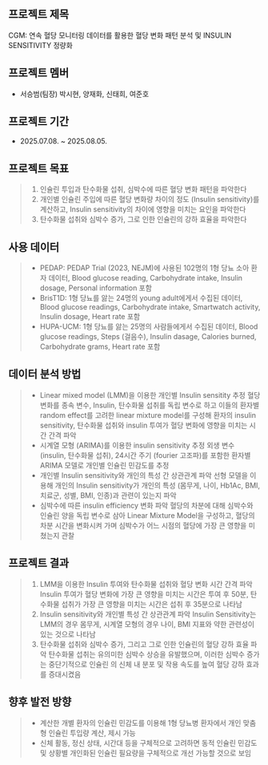 ## 프로젝트 제목 
CGM: 연속 혈당 모니터링 데이터를 활용한 혈당 변화 패턴 분석 및 INSULIN SENSITIVITY 정량화


## 프로젝트 멤버
- 서승범(팀장) 박시현, 양재화, 신태희, 여준호
## 프로젝트 기간
* 2025.07.08. ~ 2025.08.05.
## 프로젝트 목표
> 1. 인슐린 투입과 탄수화물 섭취, 심박수에 따른 혈당 변화 패턴을 파악한다
> 2. 개인별 인슐린 주입에 따른 혈당 변화량 차이의 정도 (Insulin sensitivity)를 계산하고, Insulin sensitivity의 차이에 영향을 미치는 요인을 파악한다
> 3. 탄수화물 섭취와 심박수 증가, 그로 인한 인슐린의 강하 효율을 파악한다
## 사용 데이터
> * PEDAP: PEDAP Trial (2023, NEJM)에 사용된 102명의 1형 당뇨 소아 환자 데이터, Blood glucose reading, Carbohydrate intake, Insulin dosage, Personal information 포함
> * BrisT1D:  1형 당뇨를 앓는 24명의 young adult에게서 수집된 데이터, Blood glucose readings, Carbohydrate intake, Smartwatch activity, Insulin dosage, Heart rate 포함
> * HUPA-UCM: 1형 당뇨를 앓는 25명의 사람들에게서 수집된 데이터, Blood glucose readings, Steps (걸음수), Insulin dasage, Calories burned, Carbohydrate grams, Heart rate 포함
## 데이터 분석 방법
> * Linear mixed model (LMM)을 이용한 개인별 Insulin sensitity 추정
혈당 변화를 종속 변수, Insulin, 탄수화물 섭취를 독립 변수로 하고 이들의 환자별 random effect를 고려한 linear mixture model를 구성해 환자의 insulin sensitivity, 탄수화물 섭취와 insulin 투여가 혈당 변화에 영향을 미치는 시간 간격 파악
> * 시계열 모형 (ARIMA)를 이용한 insulin sensitivity 추정
외생 변수 (insulin, 탄수화물 섭취), 24시간 주기 (fourier 고조파)를 포함한 환자별 ARIMA 모델로 개인별 인슐린 민감도를 추정
> * 개인별 Insulin sensitivity와 개인의 특성 간 상관관계 파악
선형 모델을 이용해 개인의 Insulin sensitivity가 개인의 특성 (몸무게, 나이, Hb1Ac, BMI, 치료군, 성별, BMI, 인종)과 관련이 있는지 파악
> * 심박수에 따른 insulin efficiency 변화 파악
혈당의 차분에 대해 심박수와 인슐린 양을 독립 변수로 삼아 Linear Mixture Model을 구성하고, 혈당의 차분 시간을 변화시켜 가며 심박수가 어느 시점의 혈당에 가장 큰 영향을 미쳤는지 관찰
## 프로젝트 결과
>1. LMM을 이용한 Insulin 투여와 탄수화물 섭취와 혈당 변화 시간 간격 파악 
Insulin 투여가 혈당 변화에 가장 큰 영향을 미치는 시간은 투여 후 50분, 탄수화물 섭취가 가장 큰
영향을 미치는 시간은 섭취 후 35분으로 나타남
>2. Insulin sensitivity와 개인별 특성 간 상관관계 파악
Insulin Sensitivity는 LMM의 경우 몸무게, 시계열 모형의 경우 나이, BMI 지표와 약한 관련성이 있는
것으로 나타남
>3. 탄수화물 섭취와 심박수 증가, 그리고 그로 인한 인슐린의 혈당 강하 효율 파악
탄수화물 섭취는 유의미한 심박수 상승을 유발했으며, 이러한 심박수 증가는 중단기적으로 인슐린
의 신체 내 분포 및 작용 속도를 높여 혈당 강하 효과를 증대시켰음
## 향후 발전 방향
> * 계산한 개별 환자의 인슐린 민감도를 이용해 1형 당뇨병 환자에서 개인 맞춤형 인슐린 투입량 계산, 제시 가능
> * 신체 활동, 정신 상태, 시간대 등을 구체적으로 고려하면 동적 인슐린 민감도 및 상황별 개인화된 인슐린 필요량을 구체적으로 개선 가능할 것으로 보임
